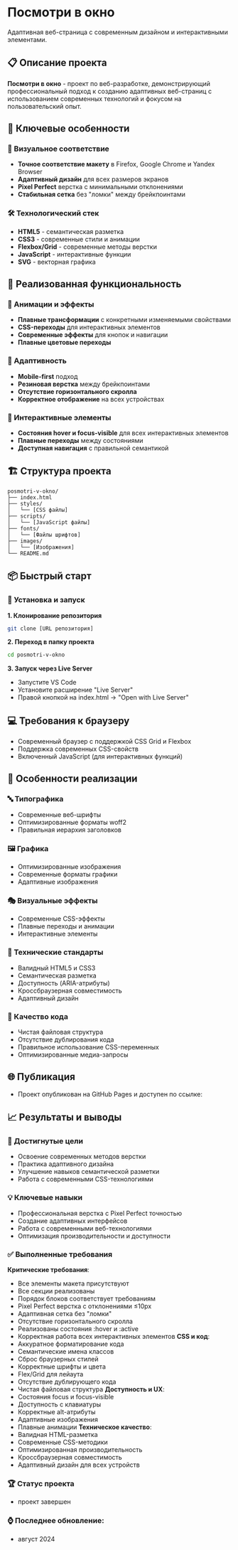 # Посмотри в окно

Адаптивная веб-страница с современным дизайном и интерактивными элементами.

## 📋 Описание проекта

**Посмотри в окно** - проект по веб-разработке, демонстрирующий профессиональный подход к созданию адаптивных веб-страниц с использованием современных технологий и фокусом на пользовательский опыт.

## 🎯 Ключевые особенности

### 🎨 Визуальное соответствие
- **Точное соответствие макету** в Firefox, Google Chrome и Yandex Browser
- **Адаптивный дизайн** для всех размеров экранов
- **Pixel Perfect** верстка с минимальными отклонениями
- **Стабильная сетка** без "ломки" между брейкпоинтами

### 🛠️ Технологический стек
- **HTML5** - семантическая разметка
- **CSS3** - современные стили и анимации
- **Flexbox/Grid** - современные методы верстки
- **JavaScript** - интерактивные функции
- **SVG** - векторная графика

## 🚀 Реализованная функциональность

### 🎪 Анимации и эффекты
- **Плавные трансформации** с конкретными изменяемыми свойствами
- **CSS-переходы** для интерактивных элементов
- **Современные эффекты** для кнопок и навигации
- **Плавные цветовые переходы**

### 📱 Адаптивность
- **Mobile-first** подход
- **Резиновая верстка** между брейкпоинтами
- **Отсутствие горизонтального скролла**
- **Корректное отображение** на всех устройствах

### 🎯 Интерактивные элементы
- **Состояния hover и focus-visible** для всех интерактивных элементов
- **Плавные переходы** между состояниями
- **Доступная навигация** с правильной семантикой

## 🏗️ Структура проекта
```text
posmotri-v-okno/
├── index.html
├── styles/
│   └── [CSS файлы]
├── scripts/
│   └── [JavaScript файлы]
├── fonts/
│   └── [Файлы шрифтов]
├── images/
│   └── [Изображения]
└── README.md
```

## 📦 Быстрый старт

### 🚀 Установка и запуск

**1. Клонирование репозитория**
```bash
git clone [URL репозитория]
```
**2. Переход в папку проекта**
```bash
cd posmotri-v-okno
```
**3. Запуск через Live Server**
- Запустите VS Code
- Установите расширение "Live Server"
- Правой кнопкой на index.html → "Open with Live Server"

## 💻 Требования к браузеру
- Современный браузер с поддержкой CSS Grid и Flexbox
- Поддержка современных CSS-свойств
- Включенный JavaScript (для интерактивных функций)

## 🎨 Особенности реализации

### 🔤 Типографика
- Современные веб-шрифты
- Оптимизированные форматы woff2
- Правильная иерархия заголовков

### 🖼️ Графика
- Оптимизированные изображения
- Современные форматы графики
- Адаптивные изображения

### 🎭 Визуальные эффекты
- Современные CSS-эффекты
- Плавные переходы и анимации
- Интерактивные элементы

### 📐 Технические стандарты
- Валидный HTML5 и CSS3
- Семантическая разметка
- Доступность (ARIA-атрибуты)
- Кроссбраузерная совместимость
- Адаптивный дизайн

### 🔧 Качество кода
- Чистая файловая структура
- Отсутствие дублирования кода
- Правильное использование CSS-переменных
- Оптимизированные медиа-запросы

## 🌐 Публикация
- Проект опубликован на GitHub Pages и доступен по ссылке:

## 📈 Результаты и выводы

### 🎯 Достигнутые цели
- Освоение современных методов верстки
- Практика адаптивного дизайна
- Улучшение навыков семантической разметки
- Работа с современными CSS-технологиями

### 💡 Ключевые навыки
- Профессиональная верстка с Pixel Perfect точностью
- Создание адаптивных интерфейсов
- Работа с современными веб-технологиями
- Оптимизация производительности и доступности

### ✅ Выполненные требования
**Критические требования**:
- Все элементы макета присутствуют
- Все секции реализованы
- Порядок блоков соответствует требованиям
- Pixel Perfect верстка с отклонениями ≤10px
- Адаптивная сетка без "ломки"
- Отсутствие горизонтального скролла
- Реализованы состояния :hover и :active
- Корректная работа всех интерактивных элементов
**CSS и код**:
- Аккуратное форматирование кода
- Семантические имена классов
- Сброс браузерных стилей
- Корректные шрифты и цвета
- Flex/Grid для лейаута
- Отсутствие дублирующего кода
- Чистая файловая структура
**Доступность и UX**:
- Состояния focus и focus-visible
- Доступность с клавиатуры
- Корректные alt-атрибуты
- Адаптивные изображения
- Плавные анимации
**Техническое качество**:
- Валидная HTML-разметка
- Современные CSS-методики
- Оптимизированная производительность
- Кроссбраузерная совместимость
- Адаптивный дизайн для всех устройств

### 🏆 Статус проекта
- проект завершен

### ⌚ Последнее обновление:
- август 2024
